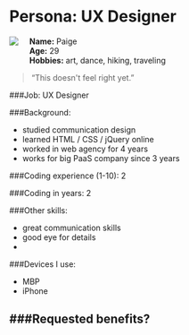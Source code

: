 # Persona: UX Designer

<img src="https://s3.amazonaws.com/uifaces/faces/twitter/liang/128.jpg" align="right" style="float:left; margin: 0 20px 20px 0" /> 

**Name:** Paige  
**Age:** 29  
**Hobbies:** art, dance, hiking, traveling

> “This doesn't feel right yet.”

###Job: 
UX Designer

###Background:
- studied communication design
- learned HTML / CSS / jQuery online
- worked in web agency for 4 years
- works for big PaaS company since 3 years

###Coding experience (1-10):
2

###Coding in years:
2

###Other skills: 
- great communication skills
- good eye for details
- 


###Devices I use: 
- MBP
- iPhone


###Requested benefits?
- 
